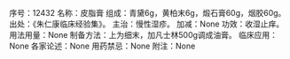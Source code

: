序号：12432
名称：皮脂膏
组成：青黛6g，黄柏末6g，煅石膏60g，烟胶60g。
出处：《朱仁康临床经验集》。
主治：慢性湿疹。
加减：None
功效：收湿止痒。
用法用量：None
制备方法：上为细末，加凡士林500g调成油膏。
临床应用：None
各家论述：None
用药禁忌：None
附注：None
